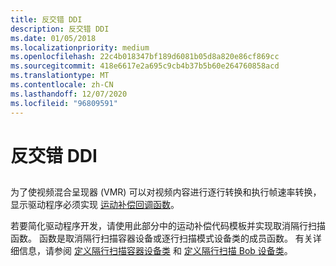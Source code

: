 ```yaml
---
title: 反交错 DDI
description: 反交错 DDI
ms.date: 01/05/2018
ms.localizationpriority: medium
ms.openlocfilehash: 22c4b018347bf189d6081b05d8a820e86cf869cc
ms.sourcegitcommit: 418e6617e2a695c9cb4b37b5b60e264760858acd
ms.translationtype: MT
ms.contentlocale: zh-CN
ms.lasthandoff: 12/07/2020
ms.locfileid: "96809591"
---
```

# <a name="deinterlace-ddi"></a>反交错 DDI


## <span id="ddk_deinterlace_ddi_gg"></span><span id="DDK_DEINTERLACE_DDI_GG"></span>


为了使视频混合呈现器 (VMR) 可以对视频内容进行逐行转换和执行帧速率转换，显示驱动程序必须实现 [运动补偿回调函数](/windows-hardware/drivers/ddi/index)。

若要简化驱动程序开发，请使用此部分中的运动补偿代码模板并实现取消隔行扫描函数。 函数是取消隔行扫描容器设备或逐行扫描模式设备类的成员函数。 有关详细信息，请参阅 [定义隔行扫描容器设备类](./defining-the-deinterlace-container-device-class.md) 和 [定义隔行扫描 Bob 设备类](./defining-the-deinterlace-bob-device-class.md)。

 

